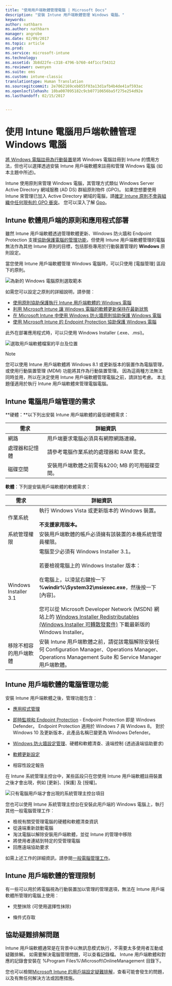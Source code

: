 ```yaml
---
title: "使用用戶端軟體管理電腦 | Microsoft Docs"
description: "安裝 Intune 用戶端軟體管理 Windows 電腦。"
keywords: 
author: nathbarn
ms.author: nathbarn
manager: angrobe
ms.date: 02/09/2017
ms.topic: article
ms.prod: 
ms.service: microsoft-intune
ms.technology: 
ms.assetid: 3b8d22fe-c318-4796-b760-44f1ccf34312
ms.reviewer: owenyen
ms.suite: ems
ms.custom: intune-classic
translationtype: Human Translation
ms.sourcegitcommit: 2e7062169ceb855f03a13d1afb4b4de41af593ac
ms.openlocfilehash: 10ba007095182c9cb07710656ba5f275e254d92e
ms.lasthandoff: 02/15/2017


---
```


# <a name="manage-windows-pcs-with-intune-pc-client-software"></a>使用 Intune 電腦用戶端軟體管理 Windows 電腦
[將 Windows 電腦註冊為行動裝置](set-up-windows-device-management-with-microsoft-intune.md)是將 Windows 電腦註冊到 Intune 的慣用方法，但也可以選擇透過安裝 Intune 用戶端軟體來註冊和管理 Windows 電腦 (如本主題中所述)。

Intune 使用原則來管理 Windows 電腦，其管理方式類似 Windows Server Active Directory 網域服務 (AD DS) 群組原則物件 (GPO)。 如果您想要使用 Intune 來管理已加入 Active Directory 網域的電腦，請[確定 Intune 原則不會與組織中任何現有的 GPO 衝突](resolve-gpo-and-microsoft-intune-policy-conflicts.md)。 您可以深入了解 [Gpo](https://technet.microsoft.com/library/hh147307.aspx)。

## <a name="policies-and-app-deployments-for-the-intune-software-client"></a>Intune 軟體用戶端的原則和應用程式部署

雖然 Intune 用戶端軟體透過管理軟體更新、Windows 防火牆和 Endpoint Protection 支援[協助保護電腦的管理功能](policies-to-protect-windows-pcs-in-microsoft-intune.md)，但使用 Intune 用戶端軟體管理的電腦無法作為其他 Intune 原則的目標，包括那些專用於行動裝置管理的 **Windows** 原則設定。 

當您使用 Intune 用戶端軟體管理 Windows 電腦時，可以只使用 [電腦管理] 區段下的原則。

  ![為新的 Windows 電腦原則選取範本](../media/select-template-for-pc-policy.png)

如需您可以設定之原則的詳細說明，請參閱︰

- [使用原則協助保護執行 Intune 用戶端軟體的 Windows 電腦](https://docs.microsoft.com/intune/deploy-use/policies-to-protect-windows-pcs-in-microsoft-intune)
- [利用 Microsoft Intune 讓 Windows 電腦的軟體更新保持在最新狀態](https://docs.microsoft.com/intune/deploy-use/keep-windows-pcs-up-to-date-with-software-updates-in-microsoft-intune)
- [在 Microsoft Intune 中使用 Windows 防火牆原則協助保護 Windows 電腦](https://docs.microsoft.com/intune/deploy-use/help-protect-windows-pcs-using-windows-firewall-policies-in-microsoft-intune)
- [使用 Microsoft Intune 的 Endpoint Protection 協助保護 Windows 電腦](https://docs.microsoft.com/intune/deploy-use/help-secure-windows-pcs-with-endpoint-protection-for-microsoft-intune)

此外在部署應用程式時，可以只使用 Windows Installer (.exe、.msi)。

  ![選取用戶端軟體檔案的平台及位置](../media/select-platform-of-software-files-for-pc-agent.png)

> [!NOTE]
> 您可以使用 Intune 用戶端軟體將 Windows 8.1 或更新版本的裝置作為電腦管理，或使用行動裝置管理 (MDM) 功能將其作為行動裝置管理。 因為這兩種方法無法同時並用，所以在決定使用 Intune 用戶端軟體管理電腦之前，請詳加考慮。 本主題僅適用於執行 Intune 用戶端軟體來管理電腦電腦。

## <a name="requirements-for-intune-pc-client-management"></a>Intune 電腦用戶端管理的需求

**硬體：**以下列出安裝 Intune 用戶端軟體的最低硬體需求：

|需求|詳細資訊|
|---------------|--------------------|
|網路|用戶端要求電腦必須具有網際網路連線。|
|處理器和記憶體|請參考電腦作業系統的處理器和 RAM 需求。|
|磁碟空間|安裝用戶端軟體之前需有&200; MB 的可用磁碟空間。|

**軟體**：下列是安裝用戶端軟體的軟體需求：

|需求|詳細資訊|
|---------------|--------------------|
|作業系統 | 執行 Windows Vista 或更新版本的 Windows 裝置。 </br></br>**不支援家用版本。**|
|系統管理權限|安裝用戶端軟體的帳戶必須擁有該裝置的本機系統管理員權限。|
|Windows Installer 3.1|電腦至少必須有 Windows Installer 3.1。<br /><br />若要檢視電腦上的 Windows Installer 版本：<br /><br />  在電腦上，以滑鼠右鍵按一下 **%windir%\System32\msiexec.exe**，然後按一下 [內容]。<br /><br />您可以從 Microsoft Developer Network (MSDN) 網站上的 [Windows Installer Redistributables (Windows Installer 可轉散發套件)](http://go.microsoft.com/fwlink/?LinkID=234258) 下載最新版的 Windows Installer。|
|移除不相容的用戶端軟體|安裝 Intune 用戶端軟體之前，請從該電腦解除安裝任何 Configuration Manager、Operations Manager、Operations Management Suite 和 Service Manager 用戶端軟體。|

## <a name="computer-management-capabilities-with-the-intune-client-software"></a>Intune 用戶端軟體的電腦管理功能

安裝 Intune 用戶端軟體之後，管理功能包含： 

- [應用程式管理](deploy-apps-in-microsoft-intune.md)

- [即時監視和 Endpoint Protection](help-secure-windows-pcs-with-endpoint-protection-for-microsoft-intune.md) - Endpoint Protection 即是 Windows Defender。 Endpoint Protection 適用於 Windows 7 與 Windows 8。 對於 Windows 10 及更新版本，此產品名稱已變更為 Windows Defender。

- [Windows 防火牆設定管理](help-protect-windows-pcs-using-windows-firewall-policies-in-microsoft-intune.md)、硬體和軟體清查、遠端控制 (透過遠端協助要求)

- [軟體更新設定](keep-windows-pcs-up-to-date-with-software-updates-in-microsoft-intune.md)

- 相容性設定報告

在 Intune 系統管理主控台中，某些區段只在您使用 Intune 用戶端軟體註冊裝置之後才會出現，例如 [更新]、[保護] 及 [授權]。

  ![只有電腦用戶端才會出現的系統管理主控台項目](../media/admin-console-settings-only-for-pc-agent.png)

您也可以使用 Intune 系統管理主控台在安裝此用戶端的 Windows 電腦上，執行其他一般電腦管理工作︰

-   檢視有關受管理電腦的硬體和軟體清查資訊
-   從遠端重新啟動電腦
-   淘汰電腦以解除安裝用戶端軟體，並從 Intune 的管理中移除
-   將使用者連結到特定的受管理電腦
-   回應遠端協助要求

如需上述工作的詳細資訊，請參閱[一般電腦管理工作](common-windows-pc-management-tasks-with-the-microsoft-intune-computer-client.md)。

## <a name="management-limitations-of-the-intune-client-software"></a>Intune 用戶端軟體的管理限制

有一些可以用於將電腦視為行動裝置加以管理的管理選項，無法在 Intune 用戶端軟體所管理的電腦上使用︰

-   完整抹除 (可使用選擇性抹除)

-   條件式存取

## <a name="help-with-troubleshooting"></a>協助疑難排解問題

Intune 用戶端軟體通常是在背景中以無訊息模式執行，不需要太多使用者互動或疑難排解。 如需要解決電腦管理問題，可以查看記錄檔。 Intune 用戶端軟體和對應的記錄會安裝在 %Program Files%\Microsoft\OnlineManagement 目錄下。

您也可以檢閱[Microsoft Intune 的用戶端設定疑難排解](/intune/troubleshoot/troubleshoot-client-setup-in-microsoft-intune)，查看可能會發生的問題，以及有無任何解決方法或因應措施。

